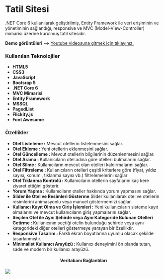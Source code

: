 <h1>Tatil Sitesi</h2>
<p>.NET Core 6 kullanılarak geliştirilmiş,  Entity Framework ile veri erişiminin ve yönetiminin sağlandığı, responsive ve MVC (Model-View-Controller) mimarisi üzerine kurulmuş tatil sitesidir.</p>
<b>Demo görüntüleri</b> --> <a href="https://www.youtube.com/playlist?list=PLPCWhaSK59AilU15APQJ6n4qoSMaMpShi">Youtube videosuna gitmek için tıklayınız.</a>
<h3>Kullanılan Teknolojiler</h3>
<ul>
  <li>
    <b>HTML5</b> 
  </li>
  <li>
    <b>CSS3</b>
  </li>
  <li>
    <b>JavaScript</b>
  </li>
    <li>
    <b>Bootsrap 5</b>
  </li>
  <li>
    <b>.NET Core 6</b>
  </li>
  <li>
    <b>MVC Mimarisi</b>
  </li>
  <li>
    <b>Entity Framework</b>
  </li>
    <li>
    <b>MSSQL</b>
  </li>
  <li>
    <b>PagedList</b>
  </li>
  <li>
    <b>Flickity.js</b>
  </li>
  <li>
    <b>Font Awesome</b>
  </li>
</ul>
<h3>Özellikler</h3>
<ul>
  <li>
    <b>Otel Listeleme :</b> Mevcut otellerin listelenmesini sağlar.
  </li>
  <li>
    <b>Otel Ekleme : </b> Yeni otellerin eklenmesini sağlar.
  </li>
  <li>
    <b>Otel Güncelleme : </b> Mevcut otellerin bilgilerinin düzenlenmesini sağlar.
  </li>
  <li>
    <b>Otel Arama : </b> Kullanıcıların otel adına göre otelleri bulmalarını sağlar.
  </li>
  <li>
    <b>Otel Silme : </b> Kullanıcıların mevcut olan otelleri kaldırmalarını sağlar.
  </li>
  <li>
    <b>Otel Filtreleme : </b> Kullanıcıların otelleri çeşitli kriterlere göre (fiyat, yıldız sayısı, konum , tıklanma sayısı vb.) filtrelemelerini sağlar
  </li>
  <li>
    <b>Otel Tıklanma Kontrolü : </b> Kullanıcıların otellerin sayfalarını kaç kere ziyaret ettiğini gösterir.
  </li>
  <li>
    <b>Yorum Yapma : </b> Kullanıcıların oteller hakkında yorum yapmasını sağlar.
  </li>
  <li>
    <b>Slider ile Otel ve Resimleri Gösterme</b> Slider kullanılarak otel ve otellerin resimlerini animasyonlu veya manuel göstermemizi sağlar.
  </li>
  <li>
    <b>Kullanıcı Kayıt Olma ve Giriş İşlemleri : </b> Yeni kullanıcıların sisteme kayıt olmalarını ve mevcut kullanıcıların giriş yapmalarını sağlar.
  </li>
  <li>
    <b>Seçilen Otel ile Aynı Şehirde veya Aynı Kategoride Bulunan Otelleri Getirme : </b> Kullanıcının seçtiği otelin bulunduğu şehirde veya aynı kategorideki diğer otelleri göstermeye yarayan bir özelliktir.
  </li>
  <li>
    <b>Responsive Tasarım : </b> Farklı ekran boyutlarına uyumlu olacak şekilde tasarlanmıştır.
  </li>
  <li>
    <b>Minimalist Kullanıcı Arayüzü : </b> Kullanıcı deneyimini ön planda tutan, sade ve modern bir kullanıcı arayüzü.
  </li>
</ul>
<h4 align="center">Veritabanı Bağlantıları</h4>
<img src="https://github.com/Burakyilmam/TatilSitesi/assets/61635780/e15b1f21-6a8e-4ea4-b058-56cc4a25d737">
